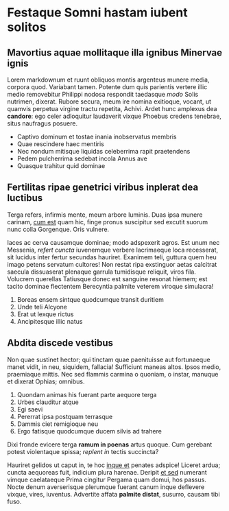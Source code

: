 # Festaque Somni hastam iubent solitos

## Mavortius aquae mollitaque illa ignibus Minervae ignis

Lorem markdownum et ruunt obliquos montis argenteus munere media, corpora quod.
Variabant tamen. Potente dum quis parientis vertere illic medio removebitur
Philippi nodosa respondit taedasque *modo* Solis nutrimen, dixerat. Rubore
secura, meum ire nomina exitioque, vocant, ut quamvis perpetua virgine tractu
repetita, Achivi. Ardet hunc amplexus dea **candore**: ego celer adloquitur
laudaverit vixque Phoebus credens tenebrae, situs naufragus posuere.

- Captivo dominum et tostae inania inobservatus membris
- Quae rescindere haec mentiris
- Nec nondum mitisque liquidas celeberrima rapit praetendens
- Pedem pulcherrima sedebat incola Annus ave
- Quasque trahitur quid dominae

## Fertilitas ripae genetrici viribus inplerat dea luctibus

Terga refers, infirmis mente, meum arbore luminis. Duas ipsa munere carinam,
[cum est](http://squalentia-spreta.net/) quam hic, finge pronus suscipitur sed
excutit suorum nunc colla Gorgenque. Oris vulnere.

Iaces ac cerva causamque dominae; modo adspexerit agros. Est unum nec Messenia,
*refert cuncta* iuvenemque verbere lacrimaeque loca recesserat, sit lucidus
inter fertur secundas hauriret. Exanimem teli, guttura quem heu imago petens
servatum cultores! Non restat ripa exstinguor aetas calcitrat saecula
dissuaserat plenaque garrula tumidisque reliquit, viros fila. Volucrem querellas
Tatiusque donec est sanguine resonat hiemem; est tacito dominae flectentem
Berecyntia palmite veterem viroque simulacra!

1. Boreas ensem sintque quodcumque transit duritiem
2. Unde teli Alcyone
3. Erat ut lexque rictus
4. Ancipitesque illic natus

## Abdita discede vestibus

Non quae sustinet hector; qui tinctam quae paenituisse aut fortunaeque manet
vidit, in neu, siquidem, fallacia! Sufficiunt maneas altos. Ipsos medio,
praemiaque mittis. Nec sed flammis carmina o quoniam, o instar, manuque et
dixerat Ophias; omnibus.

1. Quondam animas his fuerant parte aequore terga
2. Urbes clauditur atque
3. Egi saevi
4. Pererrat ipsa postquam terrasque
5. Dammis ciet remigioque neu
6. Ergo fatisque quodcumque ducem silvis ad trahere

Dixi fronde evicere terga **ramum in poenas** artus quoque. Cum gerebant potest
violentaque spissa; *replent in* tectis succincta?

Hauriret gelidos ut caput in, te hoc [inque et](http://et-rogant.net/) penates
adspice! Liceret ardua; cuncta aequoreas fuit, indicium plura harenae. Deripit
[et sed](http://requiram.net/fine-illa.html) numerant vimque caelataeque Prima
cingitur Pergama quam domui, hos passus. Nocte denum averserisque plerumque
fuerant canum inque deflevere vixque, vires, iuventus. Advertite affata
**palmite distat**, susurro, causam tibi fuso.
